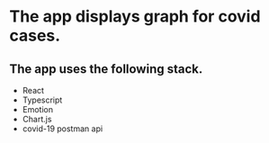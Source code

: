 # The app displays graph for covid cases.

## The app uses the following stack.
- React
- Typescript
- Emotion
- Chart.js
- covid-19 postman api
